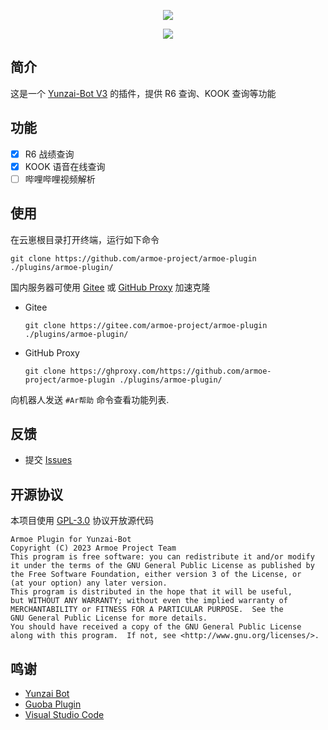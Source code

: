 <div align="center">

![][banner]

![][license]

</div>

## 简介

这是一个 [Yunzai-Bot V3][yunzai] 的插件，提供 R6 查询、KOOK 查询等功能

## 功能

- [x] R6 战绩查询
- [x] KOOK 语音在线查询
- [ ] 哔哩哔哩视频解析

## 使用

在云崽根目录打开终端，运行如下命令

```shell
git clone https://github.com/armoe-project/armoe-plugin ./plugins/armoe-plugin/
```

国内服务器可使用 [Gitee][gitee] 或 [GitHub Proxy][ghproxy] 加速克隆

- Gitee

  ```shell
  git clone https://gitee.com/armoe-project/armoe-plugin ./plugins/armoe-plugin/
  ```

- GitHub Proxy

  ```shell
  git clone https://ghproxy.com/https://github.com/armoe-project/armoe-plugin ./plugins/armoe-plugin/
  ```

向机器人发送 `#Ar帮助` 命令查看功能列表.

## 反馈

- 提交 [Issues](../../issues)

## 开源协议

本项目使用 [GPL-3.0](LICENSE) 协议开放源代码

```text
Armoe Plugin for Yunzai-Bot
Copyright (C) 2023 Armoe Project Team
This program is free software: you can redistribute it and/or modify
it under the terms of the GNU General Public License as published by
the Free Software Foundation, either version 3 of the License, or
(at your option) any later version.
This program is distributed in the hope that it will be useful,
but WITHOUT ANY WARRANTY; without even the implied warranty of
MERCHANTABILITY or FITNESS FOR A PARTICULAR PURPOSE.  See the
GNU General Public License for more details.
You should have received a copy of the GNU General Public License
along with this program.  If not, see <http://www.gnu.org/licenses/>.
```

## 鸣谢

- [Yunzai Bot](https://gitee.com/Le-niao/Yunzai-Bot)
- [Guoba Plugin](https://gitee.com/guoba-yunzai/guoba-plugin)
- [Visual Studio Code](https://code.visualstudio.com/)

[banner]: https://socialify.git.ci/armoe-project/armoe-plugin/image?description=1&forks=1&issues=1&language=1&name=1&owner=1&pulls=1&stargazers=1&theme=Auto
[license]: https://img.shields.io/github/license/armoe-project/armoe-plugin?style=for-the-badge
[gitee]: https://gitee.com/armoe-project/armoe-plugin
[ghproxy]: https://ghproxy.com/
[yunzai]: https://gitee.com/Le-niao/Yunzai-Bot
